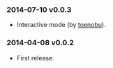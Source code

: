 ### 2014-07-10 v0.0.3

* Interactive mode (by [toenobu](https://github.com/toenobu)).

### 2014-04-08 v0.0.2

* First release.
